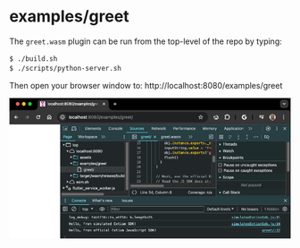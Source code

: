 # examples/greet

The `greet.wasm` plugin can be run from the top-level of the repo by
typing:

```bash
$ ./build.sh
$ ./scripts/python-server.sh
```

Then open your browser window to:
http://localhost:8080/examples/greet

![greet demo](greet-demo.png)

